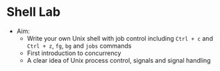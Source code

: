 # Shell Lab
- Aim:
    - Write your own Unix shell with job control including `Ctrl + c` and `Ctrl + z`, `fg`, `bg` and `jobs` commands
    - First introduction to concurrency
    - A clear idea of Unix process control, signals and signal handling
